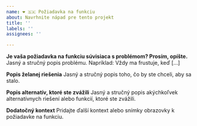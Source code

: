 ```yaml
---
name: ❤️ 🇸🇰 Požiadavka na funkciu
about: Navrhnite nápad pre tento projekt
title: ''
labels: ''
assignees: ''

---
```


**Je vaša požiadavka na funkciu súvisiaca s problémom? Prosím, opíšte.**
Jasný a stručný popis problému. Napríklad: Vždy ma frustuje, keď [...]

**Popis želanej riešenia**
Jasný a stručný popis toho, čo by ste chceli, aby sa stalo.

**Popis alternatív, ktoré ste zvážili**
Jasný a stručný popis akýchkoľvek alternatívnych riešení alebo funkcií, ktoré ste zvážili.

**Dodatočný kontext**
Pridajte ďalší kontext alebo snímky obrazovky k požiadavke na funkciu.
